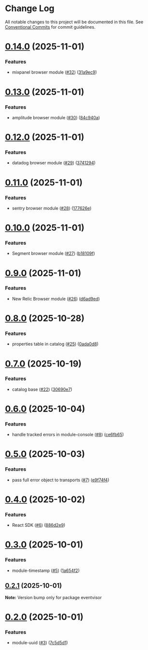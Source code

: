 # Change Log

All notable changes to this project will be documented in this file.
See [Conventional Commits](https://conventionalcommits.org) for commit guidelines.

# [0.14.0](https://github.com/eventvisor/eventvisor/compare/v0.13.0...v0.14.0) (2025-11-01)


### Features

* mixpanel browser module ([#32](https://github.com/eventvisor/eventvisor/issues/32)) ([31a9ec9](https://github.com/eventvisor/eventvisor/commit/31a9ec995a434056f085c9c42831869a3992bd96))





# [0.13.0](https://github.com/eventvisor/eventvisor/compare/v0.12.0...v0.13.0) (2025-11-01)


### Features

* amplitude browser module ([#30](https://github.com/eventvisor/eventvisor/issues/30)) ([84c940a](https://github.com/eventvisor/eventvisor/commit/84c940acd0be18a1459d3d267c3953fc0ace5b28))





# [0.12.0](https://github.com/eventvisor/eventvisor/compare/v0.11.0...v0.12.0) (2025-11-01)


### Features

* datadog browser module ([#29](https://github.com/eventvisor/eventvisor/issues/29)) ([3741294](https://github.com/eventvisor/eventvisor/commit/3741294bff690c7dcc82164de1905d66e039b289))





# [0.11.0](https://github.com/eventvisor/eventvisor/compare/v0.10.0...v0.11.0) (2025-11-01)


### Features

* sentry browser module ([#28](https://github.com/eventvisor/eventvisor/issues/28)) ([177626e](https://github.com/eventvisor/eventvisor/commit/177626e2fa8035aa5a618eaad185f87da5569daf))





# [0.10.0](https://github.com/eventvisor/eventvisor/compare/v0.9.0...v0.10.0) (2025-11-01)


### Features

* Segment browser module ([#27](https://github.com/eventvisor/eventvisor/issues/27)) ([b18109f](https://github.com/eventvisor/eventvisor/commit/b18109f949bee116360fca70e3447ea440c4438c))





# [0.9.0](https://github.com/eventvisor/eventvisor/compare/v0.8.0...v0.9.0) (2025-11-01)


### Features

* New Relic Browser module ([#26](https://github.com/eventvisor/eventvisor/issues/26)) ([d6ad9ed](https://github.com/eventvisor/eventvisor/commit/d6ad9edd4fd895f48070fffad4ac3f8967671229))





# [0.8.0](https://github.com/eventvisor/eventvisor/compare/v0.7.0...v0.8.0) (2025-10-28)


### Features

* properties table in catalog ([#25](https://github.com/eventvisor/eventvisor/issues/25)) ([0ada0d8](https://github.com/eventvisor/eventvisor/commit/0ada0d8f45088f5c126d2e76d30e65990a48e106))





# [0.7.0](https://github.com/eventvisor/eventvisor/compare/v0.6.0...v0.7.0) (2025-10-19)


### Features

* catalog base ([#22](https://github.com/eventvisor/eventvisor/issues/22)) ([30690e7](https://github.com/eventvisor/eventvisor/commit/30690e732db1b0ca232b888617d12bccf2f2c6f1))





# [0.6.0](https://github.com/eventvisor/eventvisor/compare/v0.5.0...v0.6.0) (2025-10-04)


### Features

* handle tracked errors in module-console ([#8](https://github.com/eventvisor/eventvisor/issues/8)) ([ce6fb65](https://github.com/eventvisor/eventvisor/commit/ce6fb6599dc05c2a36ac2c1b918141e34d5be3f0))





# [0.5.0](https://github.com/eventvisor/eventvisor/compare/v0.4.0...v0.5.0) (2025-10-03)


### Features

* pass full error object to transports ([#7](https://github.com/eventvisor/eventvisor/issues/7)) ([e9f74f4](https://github.com/eventvisor/eventvisor/commit/e9f74f453411395608b82f33087f89094080199a))





# [0.4.0](https://github.com/eventvisor/eventvisor/compare/v0.3.0...v0.4.0) (2025-10-02)


### Features

* React SDK ([#6](https://github.com/eventvisor/eventvisor/issues/6)) ([886d2e9](https://github.com/eventvisor/eventvisor/commit/886d2e9d2626e9b7323d097bb005811743af611c))





# [0.3.0](https://github.com/eventvisor/eventvisor/compare/v0.2.1...v0.3.0) (2025-10-01)


### Features

* module-timestamp ([#5](https://github.com/eventvisor/eventvisor/issues/5)) ([1a654f2](https://github.com/eventvisor/eventvisor/commit/1a654f2de719d9ddb22a6c5f97c84006f522f35a))





## [0.2.1](https://github.com/eventvisor/eventvisor/compare/v0.2.0...v0.2.1) (2025-10-01)

**Note:** Version bump only for package eventvisor





# [0.2.0](https://github.com/eventvisor/eventvisor/compare/v0.1.0...v0.2.0) (2025-10-01)


### Features

* module-uuid ([#3](https://github.com/eventvisor/eventvisor/issues/3)) ([7c5d5d1](https://github.com/eventvisor/eventvisor/commit/7c5d5d166fd519a484b0f146a666cb40bac1180a))

